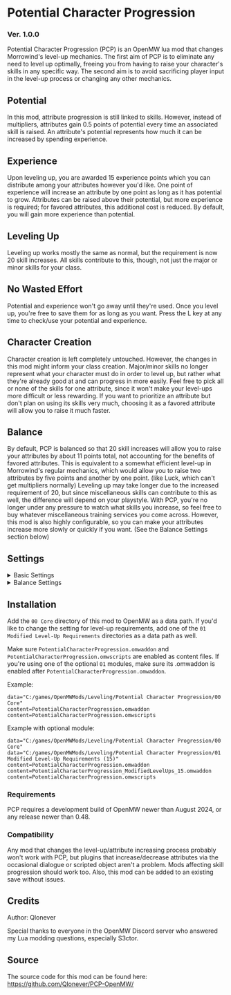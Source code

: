 # Potential Character Progression
### Ver. 1.0.0
Potential Character Progression (PCP) is an OpenMW lua mod that changes Morrowind's level-up mechanics. The first aim of PCP is to eliminate any need to level up optimally, freeing you from having to raise your character's skills in any specific way. The second aim is to avoid sacrificing player input in the level-up process or changing any other mechanics.

## Potential
In this mod, attribute progression is still linked to skills. However, instead of multipliers, attributes gain 0.5 points of potential every time an associated skill is raised. An attribute's potential represents how much it can be increased by spending experience.

## Experience
Upon leveling up, you are awarded 15 experience points which you can distribute among your attributes however you'd like. One point of experience will increase an attribute by one point as long as it has potential to grow. Attributes can be raised above their potential, but more experience is required; for favored attributes, this additional cost is reduced. By default, you will gain more experience than potential.

## Leveling Up
Leveling up works mostly the same as normal, but the requirement is now 20 skill increases. All skills contribute to this, though, not just the major or minor skills for your class.

## No Wasted Effort
Potential and experience won't go away until they're used. Once you level up, you're free to save them for as long as you want. Press the L key at any time to check/use your potential and experience.

## Character Creation
Character creation is left completely untouched. However, the changes in this mod might inform your class creation. Major/minor skills no longer represent what your character must do in order to level up, but rather what they're already good at and can progress in more easily. Feel free to pick all or none of the skills for one attribute, since it won't make your level-ups more difficult or less rewarding. If you want to prioritize an attribute but don't plan on using its skills very much, choosing it as a favored attribute will allow you to raise it much faster.

## Balance
By default, PCP is balanced so that 20 skill increases will allow you to raise your attributes by about 11 points total, not accounting for the benefits of favored attributes. This is equivalent to a somewhat efficient level-up in Morrowind's regular mechanics, which would allow you to raise two attributes by five points and another by one point. (like Luck, which can't get multipliers normally) Leveling up may take longer due to the increased requirement of 20, but since miscellaneous skills can contribute to this as well, the difference will depend on your playstyle. With PCP, you're no longer under any pressure to watch what skills you increase, so feel free to buy whatever miscellaneous training services you come across. However, this mod is also highly configurable, so you can make your attributes increase more slowly or quickly if you want. (See the Balance Settings section below)

## Settings
<Details>
<Summary>Basic Settings</Summary>

### Potential Menu Key
This key opens up the potential menu, where you can check and use your potential and experience. This is the same menu that you see upon leveling up. (Default: L)
### Retroactive Health Gain
If enabled, raising endurance will affect the health gained from previous level-ups as well. (Default: OFF)
### Retroactive Starting Health
If this and "Retroactive Health Gain" are enabled, raising endurance or strength will affect the initial health from character creation. (Default: OFF)
### Allow Jail Time Exploit
If enabled, skill points lost in jail and then regained later will still contribute to potential and level-up progress. (Default: OFF)
### Attributes Maximum Value
You cannot raise attributes past this value. (Default: 100)
</Details>
<Details>
<Summary>Balance Settings</Summary>

### Potential Gained Per Misc. Skill Increase
(Default: 0.5)
### Potential Gained Per Minor Skill Increase
(Default: 0.5)
### Potential Gained Per Major Skill Increase
(Default: 0.5)
### Experience Gained Per Level-Up
(Default: 15)
### Experience Cost To Raise Attribute
(Default: 1)
### To Raise Attribute Over Potential
(Default: 5)
### To Raise Favored Attribute
(Default: 1)
### To Raise Favored Attribute Over Potential
(Default: 2)
</Details>

## Installation
Add the `00 Core` directory of this mod to OpenMW as a data path. If you'd like to change the setting for level-up requirements, add one of the `01 Modified Level-Up Requirements` directories as a data path as well.

Make sure `PotentialCharacterProgression.omwaddon` and `PotentialCharacterProgression.omwscripts` are enabled as content files. If you're using one of the optional `01` modules, make sure its .omwaddon is enabled after `PotentialCharacterProgression.omwaddon`.

Example:
```
data="C:/games/OpenMWMods/Leveling/Potential Character Progression/00 Core"
content=PotentialCharacterProgression.omwaddon
content=PotentialCharacterProgression.omwscripts
```
Example with optional module:
```
data="C:/games/OpenMWMods/Leveling/Potential Character Progression/00 Core"
data="C:/games/OpenMWMods/Leveling/Potential Character Progression/01 Modified Level-Up Requirements (15)"
content=PotentialCharacterProgression.omwaddon
content=PotentialCharacterProgression_ModifiedLevelUps_15.omwaddon
content=PotentialCharacterProgression.omwscripts
```
### Requirements
PCP requires a development build of OpenMW newer than August 2024, or any release newer than 0.48.
### Compatibility
Any mod that changes the level-up/attribute increasing process probably won't work with PCP, but plugins that increase/decrease attributes via the occasional dialogue or scripted object aren't a problem. Mods affecting skill progression should work too.
Also, this mod can be added to an existing save without issues.

## Credits
Author: Qlonever

Special thanks to everyone in the OpenMW Discord server who answered my Lua modding questions, especially S3ctor.

## Source
The source code for this mod can be found here: https://github.com/Qlonever/PCP-OpenMW/
